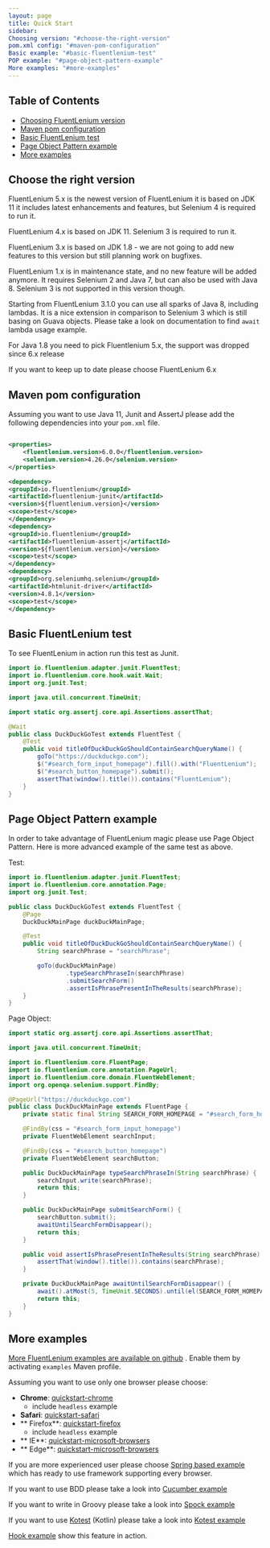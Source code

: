 ```yaml
---
layout: page
title: Quick Start
sidebar:
Choosing version: "#choose-the-right-version"
pom.xml config: "#maven-pom-configuration"
Basic example: "#basic-fluentlenium-test"
POP example: "#page-object-pattern-example"
More examples: "#more-examples"
---
```


## Table of Contents

- [Choosing FluentLenium version](#choose-the-right-version)
- [Maven pom configuration](#maven-pom-configuration)
- [Basic FluentLenium test](#basic-fluentlenium-test)
- [Page Object Pattern example](#page-object-pattern-example)
- [More examples](#more-examples)

## Choose the right version

FluentLenium 5.x is the newest version of FluentLenium it is based on JDK 11 it includes latest enhancements and
features, but Selenium 4 is required to run it.

FluentLenium 4.x is based on JDK 11. Selenium 3 is required to run it.

FluentLenium 3.x is based on JDK 1.8 - we are not going to add new features to this version but still planning work on
bugfixes.

FluentLenium 1.x is in maintenance state, and no new feature will be added anymore. It requires Selenium 2 and
Java 7, but can also be used with Java 8. Selenium 3 is not supported in this version though.

Starting from FluentLenium 3.1.0 you can use all sparks of Java 8, including lambdas. It is a nice extension in
comparison to Selenium 3 which is still basing on Guava objects. Please take a look on documentation to find `await`
lambda usage example.

For Java 1.8 you need to pick Fluentlenium 5.x, the support was dropped since 6.x release

If you want to keep up to date please choose FluentLenium 6.x

## Maven pom configuration

Assuming you want to use Java 11, Junit and AssertJ please add the following dependencies into your `pom.xml` file.

```xml

<properties>
    <fluentlenium.version>6.0.0</fluentlenium.version>
    <selenium.version>4.26.0</selenium.version>
</properties>

<dependency>
<groupId>io.fluentlenium</groupId>
<artifactId>fluentlenium-junit</artifactId>
<version>${fluentlenium.version}</version>
<scope>test</scope>
</dependency>
<dependency>
<groupId>io.fluentlenium</groupId>
<artifactId>fluentlenium-assertj</artifactId>
<version>${fluentlenium.version}</version>
<scope>test</scope>
</dependency>
<dependency>
<groupId>org.seleniumhq.selenium</groupId>
<artifactId>htmlunit-driver</artifactId>
<version>4.8.1</version>
<scope>test</scope>
</dependency>
```

## Basic FluentLenium test

To see FluentLenium in action run this test as Junit.

```java
import io.fluentlenium.adapter.junit.FluentTest;
import io.fluentlenium.core.hook.wait.Wait;
import org.junit.Test;

import java.util.concurrent.TimeUnit;

import static org.assertj.core.api.Assertions.assertThat;

@Wait
public class DuckDuckGoTest extends FluentTest {
    @Test
    public void titleOfDuckDuckGoShouldContainSearchQueryName() {
        goTo("https://duckduckgo.com");
        $("#search_form_input_homepage").fill().with("FluentLenium");
        $("#search_button_homepage").submit();
        assertThat(window().title()).contains("FluentLenium");
    }
}
```

## Page Object Pattern example

In order to take advantage of FluentLenium magic please use Page Object Pattern. Here is more advanced example of the
same test as above.

Test:

```java
import io.fluentlenium.adapter.junit.FluentTest;
import io.fluentlenium.core.annotation.Page;
import org.junit.Test;

public class DuckDuckGoTest extends FluentTest {
    @Page
    DuckDuckMainPage duckDuckMainPage;

    @Test
    public void titleOfDuckDuckGoShouldContainSearchQueryName() {
        String searchPhrase = "searchPhrase";

        goTo(duckDuckMainPage)
                .typeSearchPhraseIn(searchPhrase)
                .submitSearchForm()
                .assertIsPhrasePresentInTheResults(searchPhrase);
    }
}
```

Page Object:

```java
import static org.assertj.core.api.Assertions.assertThat;

import java.util.concurrent.TimeUnit;

import io.fluentlenium.core.FluentPage;
import io.fluentlenium.core.annotation.PageUrl;
import io.fluentlenium.core.domain.FluentWebElement;
import org.openqa.selenium.support.FindBy;

@PageUrl("https://duckduckgo.com")
public class DuckDuckMainPage extends FluentPage {
    private static final String SEARCH_FORM_HOMEPAGE = "#search_form_homepage";

    @FindBy(css = "#search_form_input_homepage")
    private FluentWebElement searchInput;

    @FindBy(css = "#search_button_homepage")
    private FluentWebElement searchButton;

    public DuckDuckMainPage typeSearchPhraseIn(String searchPhrase) {
        searchInput.write(searchPhrase);
        return this;
    }

    public DuckDuckMainPage submitSearchForm() {
        searchButton.submit();
        awaitUntilSearchFormDisappear();
        return this;
    }

    public void assertIsPhrasePresentInTheResults(String searchPhrase) {
        assertThat(window().title()).contains(searchPhrase);
    }

    private DuckDuckMainPage awaitUntilSearchFormDisappear() {
        await().atMost(5, TimeUnit.SECONDS).until(el(SEARCH_FORM_HOMEPAGE)).not().present();
        return this;
    }
}
```

## More examples

[More FluentLenium examples are available on github](https://github.com/FluentLenium/FluentLenium/tree/develop/examples)
.
Enable them by activating ```examples``` Maven profile.

Assuming you want to use only one browser please choose:

- **Chrome**: [quickstart-chrome](https://github.com/FluentLenium/FluentLenium/tree/develop/examples/quickstart-chrome)
  - include `headless` example
- **Safari**: [quickstart-safari](https://github.com/FluentLenium/FluentLenium/tree/develop/examples/quickstart-safari)
- **
  Firefox**: [quickstart-firefox](https://github.com/FluentLenium/FluentLenium/tree/develop/examples/quickstart-firefox)
  - include `headless` example
- **
  IE**: [quickstart-microsoft-browsers](https://github.com/FluentLenium/FluentLenium/tree/develop/examples/quickstart-microsoft-browsers)
- **
  Edge**: [quickstart-microsoft-browsers](https://github.com/FluentLenium/FluentLenium/tree/develop/examples/quickstart-microsoft-browsers)

If you are more experienced user please
choose [Spring based example](https://github.com/FluentLenium/FluentLenium/tree/develop/examples/spring)
which has ready to use framework supporting every browser.

If you want to use BDD please take a look
into [Cucumber example](https://github.com/FluentLenium/FluentLenium/tree/develop/examples/cucumber)

If you want to write in Groovy please take a look
into [Spock example](https://github.com/FluentLenium/FluentLenium/tree/develop/examples/spock)

If you want to use [Kotest](https://kotest.io/) (Kotlin) please take a look
into [Kotest example](https://github.com/FluentLenium/FluentLenium/tree/develop/examples/kotest)

[Hook example](https://github.com/FluentLenium/FluentLenium/tree/develop/examples/hooks) show this feature in action.